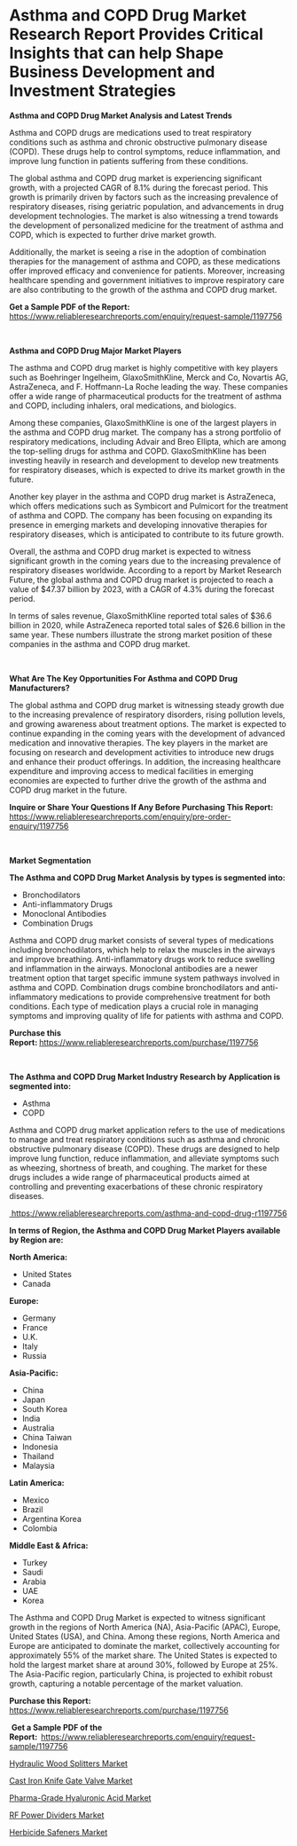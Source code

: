 <p><h1>Asthma and COPD Drug Market Research Report Provides Critical Insights that can help Shape Business Development and Investment Strategies</h1></p><p><strong>Asthma and COPD Drug Market Analysis and Latest Trends</strong></p>
<p><p>Asthma and COPD drugs are medications used to treat respiratory conditions such as asthma and chronic obstructive pulmonary disease (COPD). These drugs help to control symptoms, reduce inflammation, and improve lung function in patients suffering from these conditions.</p><p>The global asthma and COPD drug market is experiencing significant growth, with a projected CAGR of 8.1% during the forecast period. This growth is primarily driven by factors such as the increasing prevalence of respiratory diseases, rising geriatric population, and advancements in drug development technologies. The market is also witnessing a trend towards the development of personalized medicine for the treatment of asthma and COPD, which is expected to further drive market growth.</p><p>Additionally, the market is seeing a rise in the adoption of combination therapies for the management of asthma and COPD, as these medications offer improved efficacy and convenience for patients. Moreover, increasing healthcare spending and government initiatives to improve respiratory care are also contributing to the growth of the asthma and COPD drug market.</p></p>
<p><strong>Get a Sample PDF of the Report:&nbsp;</strong> <a href="https://www.reliableresearchreports.com/enquiry/request-sample/1197756">https://www.reliableresearchreports.com/enquiry/request-sample/1197756</a></p>
<p>&nbsp;</p>
<p><strong>Asthma and COPD Drug Major Market Players</strong></p>
<p><p>The asthma and COPD drug market is highly competitive with key players such as Boehringer Ingelheim, GlaxoSmithKline, Merck and Co, Novartis AG, AstraZeneca, and F. Hoffmann-La Roche leading the way. These companies offer a wide range of pharmaceutical products for the treatment of asthma and COPD, including inhalers, oral medications, and biologics.</p><p>Among these companies, GlaxoSmithKline is one of the largest players in the asthma and COPD drug market. The company has a strong portfolio of respiratory medications, including Advair and Breo Ellipta, which are among the top-selling drugs for asthma and COPD. GlaxoSmithKline has been investing heavily in research and development to develop new treatments for respiratory diseases, which is expected to drive its market growth in the future.</p><p>Another key player in the asthma and COPD drug market is AstraZeneca, which offers medications such as Symbicort and Pulmicort for the treatment of asthma and COPD. The company has been focusing on expanding its presence in emerging markets and developing innovative therapies for respiratory diseases, which is anticipated to contribute to its future growth.</p><p>Overall, the asthma and COPD drug market is expected to witness significant growth in the coming years due to the increasing prevalence of respiratory diseases worldwide. According to a report by Market Research Future, the global asthma and COPD drug market is projected to reach a value of $47.37 billion by 2023, with a CAGR of 4.3% during the forecast period.</p><p>In terms of sales revenue, GlaxoSmithKline reported total sales of $36.6 billion in 2020, while AstraZeneca reported total sales of $26.6 billion in the same year. These numbers illustrate the strong market position of these companies in the asthma and COPD drug market.</p></p>
<p>&nbsp;</p>
<p><strong>What Are The Key Opportunities For Asthma and COPD Drug Manufacturers?</strong></p>
<p><p>The global asthma and COPD drug market is witnessing steady growth due to the increasing prevalence of respiratory disorders, rising pollution levels, and growing awareness about treatment options. The market is expected to continue expanding in the coming years with the development of advanced medication and innovative therapies. The key players in the market are focusing on research and development activities to introduce new drugs and enhance their product offerings. In addition, the increasing healthcare expenditure and improving access to medical facilities in emerging economies are expected to further drive the growth of the asthma and COPD drug market in the future.</p></p>
<p><strong>Inquire or Share Your Questions If Any Before Purchasing This Report:</strong> <a href="https://www.reliableresearchreports.com/enquiry/pre-order-enquiry/1197756">https://www.reliableresearchreports.com/enquiry/pre-order-enquiry/1197756</a></p>
<p>&nbsp;</p>
<p><strong>Market Segmentation</strong></p>
<p><strong>The Asthma and COPD Drug Market Analysis by types is segmented into:</strong></p>
<p><ul><li>Bronchodilators</li><li>Anti-inflammatory Drugs</li><li>Monoclonal Antibodies</li><li>Combination Drugs</li></ul></p>
<p><p>Asthma and COPD drug market consists of several types of medications including bronchodilators, which help to relax the muscles in the airways and improve breathing. Anti-inflammatory drugs work to reduce swelling and inflammation in the airways. Monoclonal antibodies are a newer treatment option that target specific immune system pathways involved in asthma and COPD. Combination drugs combine bronchodilators and anti-inflammatory medications to provide comprehensive treatment for both conditions. Each type of medication plays a crucial role in managing symptoms and improving quality of life for patients with asthma and COPD.</p></p>
<p><strong>Purchase this Report:&nbsp;</strong><a href="https://www.reliableresearchreports.com/purchase/1197756">https://www.reliableresearchreports.com/purchase/1197756</a></p>
<p>&nbsp;</p>
<p><strong>The Asthma and COPD Drug Market Industry Research by Application is segmented into:</strong></p>
<p><ul><li>Asthma</li><li>COPD</li></ul></p>
<p><p>Asthma and COPD drug market application refers to the use of medications to manage and treat respiratory conditions such as asthma and chronic obstructive pulmonary disease (COPD). These drugs are designed to help improve lung function, reduce inflammation, and alleviate symptoms such as wheezing, shortness of breath, and coughing. The market for these drugs includes a wide range of pharmaceutical products aimed at controlling and preventing exacerbations of these chronic respiratory diseases.</p></p>
<p><a href="https://www.reliableresearchreports.com/asthma-and-copd-drug-r1197756">&nbsp;https://www.reliableresearchreports.com/asthma-and-copd-drug-r1197756</a></p>
<p><strong>In terms of Region, the Asthma and COPD Drug Market Players available by Region are:</strong></p>
<p>
    <p> <strong> North America: </strong>
        <ul>
            <li>United States</li>
            <li>Canada</li>
        </ul>
        </p> 
    <p> <strong> Europe: </strong>
        <ul>
            <li>Germany</li>
            <li>France</li>
            <li>U.K.</li>
            <li>Italy</li>
            <li>Russia</li>
        </ul>
        </p> 
    <p> <strong> Asia-Pacific: </strong>
        <ul>
            <li>China</li>
            <li>Japan</li>
            <li>South Korea</li>
            <li>India</li>
            <li>Australia</li>
            <li>China Taiwan</li>
            <li>Indonesia</li>
            <li>Thailand</li>
            <li>Malaysia</li>
        </ul>
        </p> 
    <p> <strong> Latin America: </strong>
        <ul>
            <li>Mexico</li>
            <li>Brazil</li>
            <li>Argentina Korea</li>
            <li>Colombia</li>
        </ul>
        </p> 
    <p> <strong> Middle East & Africa: </strong>
        <ul>
            <li>Turkey</li>
            <li>Saudi</li>
            <li>Arabia</li>
            <li>UAE</li>
            <li>Korea</li>
        </ul>
    </p>
    </p>
<p><p>The Asthma and COPD Drug Market is expected to witness significant growth in the regions of North America (NA), Asia-Pacific (APAC), Europe, United States (USA), and China. Among these regions, North America and Europe are anticipated to dominate the market, collectively accounting for approximately 55% of the market share. The United States is expected to hold the largest market share at around 30%, followed by Europe at 25%. The Asia-Pacific region, particularly China, is projected to exhibit robust growth, capturing a notable percentage of the market valuation.</p></p>
<p><strong>Purchase this Report: </strong><a href="https://www.reliableresearchreports.com/purchase/1197756">https://www.reliableresearchreports.com/purchase/1197756</a></p>
<p>&nbsp;<strong>Get a Sample PDF of the Report:&nbsp;&nbsp;</strong><a href="https://www.reliableresearchreports.com/enquiry/request-sample/1197756">https://www.reliableresearchreports.com/enquiry/request-sample/1197756</a></p>
<p><strong></strong></p>
<p><p><a href="https://medium.com/@patriciahanson2013/hydraulic-wood-splitters-market-a-global-and-regional-analysis-focus-on-region-country-level-b6e5bcbaade2">Hydraulic Wood Splitters Market</a></p><p><a href="https://medium.com/@carol.alsopr44536/cast-iron-knife-gate-valve-market-size-share-trends-analysis-report-by-end-use-chemical-bbbb916a7ac7">Cast Iron Knife Gate Valve Market</a></p><p><a href="https://github.com/RickHolmes3/Market-Research-Report-List-6/blob/main/pharma-grade-hyaluronic-acid-market.md">Pharma-Grade Hyaluronic Acid Market</a></p><p><a href="https://www.linkedin.com/pulse/insights-rf-power-dividers-market-size-which-expanding-124-feq6e?trackingId=8i2qGLtXSRO8fjmpskhOCQ%3D%3D">RF Power Dividers Market</a></p><p><a href="https://www.linkedin.com/pulse/herbicide-safeners-market-investigation-industry-evolution-dtxff?trackingId=vgMVSBQ0RByjXv1EmVs1dg%3D%3D">Herbicide Safeners Market</a></p></p>